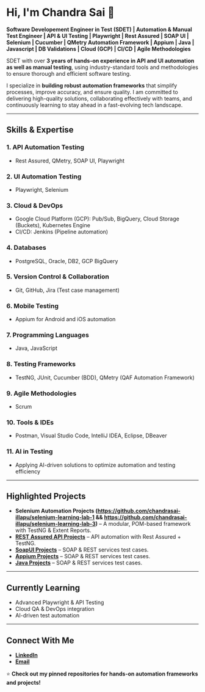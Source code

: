 # Hi, I'm Chandra Sai 👋  

**Software Developement Engineer in Test (SDET) | Automation & Manual Test Engineer | API & UI Testing | Playwright | Rest Assured | SOAP UI | Selenium | Cucumber | QMetry Automation Framework | Appium | Java | Javascript | DB Validations | Cloud (GCP) | CI/CD | Agile Methodologies**  

SDET with over **3 years of hands-on experience in API and UI automation as well as manual testing**, using industry-standard tools and methodologies to ensure thorough and efficient software testing.

I specialize in **building robust automation frameworks** that simplify processes, improve accuracy, and ensure quality. I am committed to delivering high-quality solutions, collaborating effectively with teams, and continuously learning to stay ahead in a fast-evolving tech landscape.

---

## **Skills & Expertise**

### **1. API Automation Testing**
- Rest Assured, QMetry, SOAP UI, Playwright

### **2. UI Automation Testing**
- Playwright, Selenium

### **3. Cloud & DevOps**
- Google Cloud Platform (GCP): Pub/Sub, BigQuery, Cloud Storage (Buckets), Kubernetes Engine
- CI/CD: Jenkins (Pipeline automation)

### **4. Databases**
- PostgreSQL, Oracle, DB2, GCP BigQuery

### **5. Version Control & Collaboration**
- Git, GitHub, Jira (Test case management)

### **6. Mobile Testing**
- Appium for Android and iOS automation

### **7. Programming Languages**
- Java, JavaScript

### **8. Testing Frameworks**
- TestNG, JUnit, Cucumber (BDD), QMetry (QAF Automation Framework)

### **9. Agile Methodologies**
- Scrum

### **10. Tools & IDEs**
- Postman, Visual Studio Code, IntelliJ IDEA, Eclipse, DBeaver

### **11. AI in Testing**
- Applying AI-driven solutions to optimize automation and testing efficiency

---

## **Highlighted Projects**
- **Selenium Automation Projects (https://github.com/chandrasai-illapu/selenium-learning-lab-1 && https://github.com/chandrasai-illapu/selenium-learning-lab-3)** – A modular, POM-based framework with TestNG & Extent Reports.
- **[REST Assured API Projects](https://github.com/chandrasai-illapu/rest-assured-learning-lab)** – API automation with Rest Assured + TestNG.
- **[SoapUI Projects](https://github.com/chandrasai-illapu/soapui-learning-lab)** – SOAP & REST services test cases.
- **[Appium Projects](https://github.com/chandrasai-illapu/appium-learning-lab)** – SOAP & REST services test cases.
- **[Java Projects](https://github.com/chandrasai-illapu/java-learning-lab)** – SOAP & REST services test cases.

---

## **Currently Learning**
- Advanced Playwright & API Testing
- Cloud QA & DevOps integration
- AI-driven test automation

---

## **Connect With Me**
- **[LinkedIn](www.linkedin.com/in/illapuchandrasai)**  
- **[Email](mailto:illapuchandrasai@gmail.com)**  

⭐ **Check out my pinned repositories for hands-on automation frameworks and projects!**
